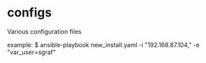 configs
=======

Various configuration files

example:
$ ansible-playbook new_install.yaml -i "192.168.87.104," -e "var_user=sgraf"

